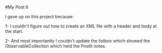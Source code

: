 #My Post It

I gave up on this project because:

1- I couldn't figure out how to create an XML file with a header and body at the start.

2- And most importantly I couldn't update the listbox which showed the ObservableCollection which held the PostIt notes.
